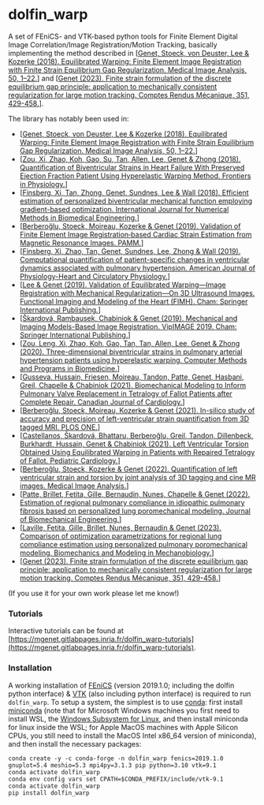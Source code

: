# dolfin_warp

A set of FEniCS- and VTK-based python tools for Finite Element Digital Image Correlation/Image Registration/Motion Tracking, basically implementing the method described in [[Genet, Stoeck, von Deuster, Lee & Kozerke (2018). Equilibrated Warping: Finite Element Image Registration with Finite Strain Equilibrium Gap Regularization. Medical Image Analysis, 50, 1–22.](https://doi.org/10.1016/j.media.2018.07.007)] and [[Genet (2023). Finite strain formulation of the discrete equilibrium gap principle: application to mechanically consistent regularization for large motion tracking. Comptes Rendus Mécanique, 351, 429-458.](https://doi.org/10.5802/crmeca.228)].

The library has notably been used in:
* [[Genet, Stoeck, von Deuster, Lee & Kozerke (2018). Equilibrated Warping: Finite Element Image Registration with Finite Strain Equilibrium Gap Regularization. Medical Image Analysis, 50, 1–22.](https://doi.org/10.1016/j.media.2018.07.007)]
* [[Zou, Xi, Zhao, Koh, Gao, Su, Tan, Allen, Lee, Genet & Zhong (2018). Quantification of Biventricular Strains in Heart Failure With Preserved Ejection Fraction Patient Using Hyperelastic Warping Method. Frontiers in Physiology.](https://doi.org/10.3389/fphys.2018.01295)]
* [[Finsberg, Xi, Tan, Zhong, Genet, Sundnes, Lee & Wall (2018). Efficient estimation of personalized biventricular mechanical function employing gradient-based optimization. International Journal for Numerical Methods in Biomedical Engineering.](https://doi.org/10.1002/cnm.2982)]
* [[Berberoğlu, Stoeck, Moireau, Kozerke & Genet (2019). Validation of Finite Element Image Registration‐based Cardiac Strain Estimation from Magnetic Resonance Images. PAMM.](https://doi.org/10.1002/pamm.201900418)]
* [[Finsberg, Xi, Zhao, Tan, Genet, Sundnes, Lee, Zhong & Wall (2019). Computational quantification of patient-specific changes in ventricular dynamics associated with pulmonary hypertension. American Journal of Physiology-Heart and Circulatory Physiology.](https://doi.org/10.1152/ajpheart.00094.2019)]
* [[Lee & Genet (2019). Validation of Equilibrated Warping—Image Registration with Mechanical Regularization—On 3D Ultrasound Images. Functional Imaging and Modeling of the Heart (FIMH). Cham: Springer International Publishing.](https://doi.org/10.1007/978-3-030-21949-9_36)]
* [[Škardová, Rambausek, Chabiniok & Genet (2019). Mechanical and Imaging Models-Based Image Registration. VipIMAGE 2019. Cham: Springer International Publishing.](https://doi.org/10.1007/978-3-030-32040-9_9)]
* [[Zou, Leng, Xi, Zhao, Koh, Gao, Tan, Tan, Allen, Lee, Genet & Zhong (2020). Three-dimensional biventricular strains in pulmonary arterial hypertension patients using hyperelastic warping. Computer Methods and Programs in Biomedicine.](https://doi.org/10.1016/j.cmpb.2020.105345)]
* [[Gusseva, Hussain, Friesen, Moireau, Tandon, Patte, Genet, Hasbani, Greil, Chapelle & Chabiniok (2021). Biomechanical Modeling to Inform Pulmonary Valve Replacement in Tetralogy of Fallot Patients after Complete Repair. Canadian Journal of Cardiology.](https://doi.org/10.1016/j.cjca.2021.06.018)]
* [[Berberoğlu, Stoeck, Moireau, Kozerke & Genet (2021). In-silico study of accuracy and precision of left-ventricular strain quantification from 3D tagged MRI. PLOS ONE.](https://doi.org/10.1371/journal.pone.0258965)]
* [[Castellanos, Škardová, Bhattaru, Berberoğlu, Greil, Tandon, Dillenbeck, Burkhardt, Hussain, Genet & Chabiniok (2021). Left Ventricular Torsion Obtained Using Equilibrated Warping in Patients with Repaired Tetralogy of Fallot. Pediatric Cardiology.](https://doi.org/10.1007/s00246-021-02608-y)]
* [[Berberoğlu, Stoeck, Kozerke & Genet (2022). Quantification of left ventricular strain and torsion by joint analysis of 3D tagging and cine MR images. Medical Image Analysis.](https://doi.org/10.1016/j.media.2022.102598)]
* [[Patte, Brillet, Fetita, Gille, Bernaudin, Nunes, Chapelle & Genet (2022). Estimation of regional pulmonary compliance in idiopathic pulmonary fibrosis based on personalized lung poromechanical modeling. Journal of Biomechanical Engineering.](https://doi.org/10.1115/1.4054106)]
* [[Laville, Fetita, Gille, Brillet, Nunes, Bernaudin & Genet (2023). Comparison of optimization parametrizations for regional lung compliance estimation using personalized pulmonary poromechanical modeling. Biomechanics and Modeling in Mechanobiology.](https://doi.org/10.1007/s10237-023-01691-9)]
* [[Genet (2023). Finite strain formulation of the discrete equilibrium gap principle: application to mechanically consistent regularization for large motion tracking. Comptes Rendus Mécanique, 351, 429-458.](https://doi.org/10.5802/crmeca.228)]

(If you use it for your own work please let me know!)

### Tutorials

Interactive tutorials can be found at [https://mgenet.gitlabpages.inria.fr/dolfin_warp-tutorials](https://mgenet.gitlabpages.inria.fr/dolfin_warp-tutorials).

### Installation

A working installation of [FEniCS](https://fenicsproject.org) (version 2019.1.0; including the dolfin python interface) & [VTK](https://vtk.org) (also including python interface) is required to run `dolfin_warp`.
To setup a system, the simplest is to use [conda](https://conda.io): first install [miniconda](https://docs.conda.io/projects/miniconda/en/latest) (note that for Microsoft Windows machines you first need to install WSL, the [Windows Subsystem for Linux](https://learn.microsoft.com/en-us/windows/wsl/install), and then install miniconda for linux inside the WSL; for Apple MacOS machines with Apple Silicon CPUs, you still need to install the MacOS Intel x86_64 version of miniconda), and then install the necessary packages:
```
conda create -y -c conda-forge -n dolfin_warp fenics=2019.1.0 gnuplot=5.4 meshio=5.3 mpi4py=3.1.3 pip python=3.10 vtk=9.1
conda activate dolfin_warp
conda env config vars set CPATH=$CONDA_PREFIX/include/vtk-9.1
conda activate dolfin_warp
pip install dolfin_warp
```
